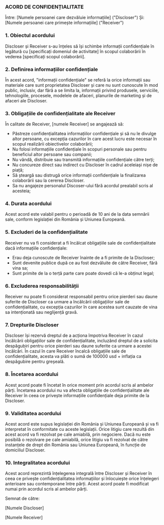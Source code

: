 ### ACORD DE CONFIDENȚIALITATE

Între: [Numele persoanei care dezvăluie informațiile] ("Discloser")
Și: [Numele persoanei care primește informațiile] ("Receiver")

### 1. Obiectul acordului

Discloser și Receiver s-au înțeles să își schimbe informații confidențiale în legătură cu [specificați domeniul de activitate] în scopul colaborării în vederea [specificați scopul colaborării].

### 2. Definirea informațiilor confidențiale

În acest acord, "informații confidențiale" se referă la orice informații sau materiale care sunt proprietatea Discloser și care nu sunt cunoscute în mod public, inclusiv, dar fără a se limita la, informații privind produsele, serviciile, tehnologiile, procesele, modelele de afaceri, planurile de marketing și de afaceri ale Discloser.

### 3. Obligațiile de confidențialitate ale Receiver

În calitate de Receiver, [numele Receiver] se angajează să:

- Păstreze confidențialitatea informațiilor confidențiale și să nu le divulge altor persoane, cu excepția cazurilor în care acest lucru este necesar în scopul realizării obiectivelor colaborării;
- Nu folosi informațiile confidențiale în scopuri personale sau pentru beneficiul altor persoane sau companii;
- Nu vândă, distribuie sau transmită informațiile confidențiale către terți;
- Nu concureze direct sau indirect cu Discloser în cadrul aceleiași nișe de piață;
- Să șteargă sau distrugă orice informații confidențiale la finalizarea colaborării sau la cererea Discloser.
- Sa nu angajeze personalul Discoser-ului fără acordul prealabil scris al acesteia;

### 4. Durata acordului

Acest acord este valabil pentru o perioadă de 10 ani de la data semnării sale, conform legislației din România și Uniunea Europeană.

### 5. Excluderi de la confidențialitate

Receiver nu va fi considerat a fi încălcat obligațiile sale de confidențialitate dacă informațiile confidențiale:

- Erau deja cunoscute de Receiver înainte de a fi primite de la Discloser;
- Sunt devenite publice după ce au fost dezvăluite de către Receiver, fără vina sa;
- Sunt primite de la o terță parte care poate dovedi că le-a obținut legal;

### 6. Excluderea responsabilității

Receiver nu poate fi considerat responsabil pentru orice pierderi sau daune suferite de Discloser ca urmare a încălcării obligațiilor sale de confidențialitate, cu excepția cazurilor în care acestea sunt cauzate de vina sa intenționată sau neglijență gravă.

### 7. Drepturile Discloser

Discloser își rezervă dreptul de a acționa împotriva Receiver în cazul încălcării obligațiilor sale de confidențialitate, incluzând dreptul de a solicita despăgubiri pentru orice pierderi sau daune suferite ca urmare a acestei încălcări. În cazul în care Receiver încalcă obligațiile sale de confidențialitate, acesta va plăti o sumă de 100000 usd + inflația ca despăgubire pentru greșeală.

### 8. Încetarea acordului

Acest acord poate fi încetat în orice moment prin acordul scris al ambelor părți. Încetarea acordului nu va afecta obligațiile de confidențialitate ale Receiver în ceea ce privește informațiile confidențiale deja primite de la Discloser.

### 9. Validitatea acordului

Acest acord este supus legislației din România și Uniunea Europeană și va fi interpretat în conformitate cu aceste legislații. Orice litigiu care rezultă din acest acord va fi rezolvat pe cale amiabilă, prin negociere. Dacă nu este posibilă o rezolvare pe cale amiabilă, orice litigiu va fi rezolvat de către instanțele de drept din România sau Uniunea Europeană, în funcție de domiciliul Discloser.

### 10. Integralitatea acordului

Acest acord reprezintă înțelegerea integrală între Discloser și Receiver în ceea ce privește confidențialitatea informațiilor și înlocuiește orice înțelegeri anterioare sau contemporane între părți. Acest acord poate fi modificat numai prin acordul scris al ambelor părți.

Semnat de către:

[Numele Discloser] 

[Numele Receiver]
